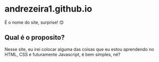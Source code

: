 # andrezeira1.github.io
É o nome do site, surprise! 😊
## Qual é o proposito?
Nesse site, eu irei colocar alguma das coisas que eu estou aprendendo no HTML, CSS e futuramente Javascript, é bem simples, né?
